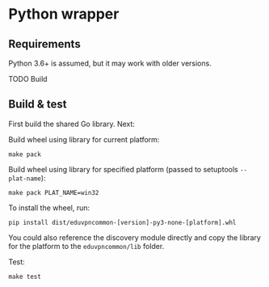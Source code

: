 # Python wrapper

## Requirements

Python 3.6+ is assumed, but it may work with older versions.

TODO Build

## Build & test

First build the shared Go library. Next:

Build wheel using library for current platform:

```shell
make pack
```

Build wheel using library for specified platform (passed to setuptools `--plat-name`):

```shell
make pack PLAT_NAME=win32
```

To install the wheel, run:

```shell
pip install dist/eduvpncommon-[version]-py3-none-[platform].whl
```

You could also reference the discovery module directly and copy the library for the platform to the `eduvpncommon/lib`
folder.

Test:

```shell
make test
```
